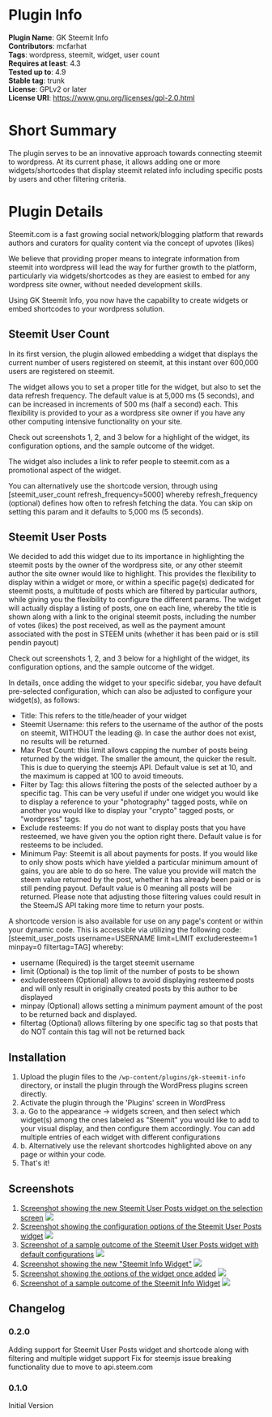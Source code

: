 # Plugin Info

**Plugin Name**: GK Steemit Info<br/>
**Contributors**: mcfarhat<br/>
**Tags**: wordpress, steemit, widget, user count<br/>
**Requires at least**: 4.3<br/>
**Tested up to**: 4.9<br/>
**Stable tag**: trunk<br/>
**License**: GPLv2 or later<br/>
**License URI**: https://www.gnu.org/licenses/gpl-2.0.html<br/>

# Short Summary

The plugin serves to be an innovative approach towards connecting steemit to wordpress. At its current phase, it allows adding one or more widgets/shortcodes that display steemit related info including specific posts by users and other filtering criteria.

# Plugin Details

Steemit.com is a fast growing social network/blogging platform that rewards authors and curators for quality content via the concept of upvotes (likes)

We believe that providing proper means to integrate information from steemit into wordpress will lead the way for further growth to the platform, particularly via widgets/shortcodes as they are easiest to embed for any wordpress site owner, without needed development skills.

Using GK Steemit Info, you now have the capability to create widgets or embed shortcodes to your wordpress solution.

## Steemit User Count

In its first version, the plugin allowed embedding a widget that displays the current number of users registered on steemit, at this instant over 600,000 users are registered on steemit.

The widget allows you to set a proper title for the widget, but also to set the data refresh frequency. The default value is at 5,000 ms (5 seconds), and can be increased in increments of 500 ms (half a second) each. This flexibility is provided to your as a wordpress site owner if you have any other computing intensive functionality on your site.

Check out screenshots 1, 2, and 3 below for a highlight of the widget, its configuration options, and the sample outcome of the widget.

The widget also includes a link to refer people to steemit.com as a promotional aspect of the widget.

You can alternatively use the shortcode version, through using [steemit_user_count refresh_frequency=5000] whereby refresh_frequency (optional) defines how often to refresh fetching the data. You can skip on setting this param and it defaults to 5,000 ms (5 seconds).

## Steemit User Posts

We decided to add this widget due to its importance in highlighting the steemit posts by the owner of the wordpress site, or any other steemit author the site owner would like to highlight.
This provides the flexibility to display within a widget or more, or within a specific page(s) dedicated for steemit posts, a multitude of posts which are filtered by particular authors, while giving you the flexibility to configure the different params.
The widget will actually display a listing of posts, one on each line, whereby the title is shown along with a link to the original steemit posts, including the number of votes (likes) the post received, as well as the payment amount associated with the post in STEEM units (whether it has been paid or is still pendin payout)

Check out screenshots 1, 2, and 3 below for a highlight of the widget, its configuration options, and the sample outcome of the widget.

In details, once adding the widget to your specific sidebar, you have default pre-selected configuration, which can also be adjusted to configure your widget(s), as follows:
- Title: This refers to the title/header of your widget
- Steemit Username: this refers to the username of the author of the posts on steemit, WITHOUT the leading @. In case the author does not exist, no results will be returned.
- Max Post Count: this limit allows capping the number of posts being returned by the widget. The smaller the amount, the quicker the result. This is due to querying the steemjs API. Default value is set at 10, and the maximum is capped at 100 to avoid timeouts.
- Filter by Tag: this allows filtering the posts of the selected authoer by a specific tag. This can be very useful if under one widget you would like to display a reference to your "photography" tagged posts, while on another you would like to display your "crypto" tagged posts, or "wordpress" tags. 
- Exclude resteems: If you do not want to display posts that you have resteemed, we have given you the option right there. Default value is for resteems to be included. 
- Minimum Pay: Steemit is all about payments for posts. If you would like to only show posts which have yielded a particular minimum amount of gains, you are able to do so here. The value you provide will match the steem value returned by the post, whether it has already been paid or is still pending payout. Default value is 0 meaning all posts will be returned.
Please note that adjusting those filtering values could result in the SteemJS API taking more time to return your posts.

A shortcode version is also available for use on any page's content or within your dynamic code. This is accessible via utilizing the following code: [steemit_user_posts username=USERNAME limit=LIMIT excluderesteem=1 minpay=0 filtertag=TAG]
whereby: 
- username (Required) is the target steemit username
- limit (Optional) is the top limit of the number of posts to be shown
- excluderesteem (Optional) allows to avoid displaying resteemed posts and will only result in originally created posts by this author to be displayed
- minpay (Optional) allows setting a minimum payment amount of the post to be returned back and displayed.
- filtertag (Optional) allows filtering by one specific tag so that posts that do NOT contain this tag will not be returned back

## Installation 

1. Upload the plugin files to the `/wp-content/plugins/gk-steemit-info` directory, or install the plugin through the WordPress plugins screen directly.
2. Activate the plugin through the 'Plugins' screen in WordPress
3. a. Go to the appearance -> widgets screen, and then select which widget(s) among the ones labeled as "Steemit" you would like to add to your visual display, and then configure them accordingly. You can add multiple entries of each widget with different configurations
3. b. Alternatively use the relevant shortcodes highlighted above on any page or within your code.
4. That's it! 

## Screenshots
1. <a href="https://www.dropbox.com/s/vngf4dt3h9zdgys/steemit_user_posts_widget.png?dl=0">Screenshot showing the new Steemit User Posts widget on the selection screen</a>
![](https://www.dropbox.com/s/vngf4dt3h9zdgys/steemit_user_posts_widget.png?dl=1)
2. <a href="https://www.dropbox.com/s/21q53wkxfsj50ev/steemit_user_posts_configuration.png?dl=0">Screenshot showing the configuration options of the Steemit User Posts widget</a>
![](https://www.dropbox.com/s/21q53wkxfsj50ev/steemit_user_posts_configuration.png?dl=1)
3. <a href="https://www.dropbox.com/s/96q2l09bnqe6uzi/display_steemit_user_posts.png?dl=0">Screenshot of a sample outcome of the Steemit User Posts widget with default configurations</a>
![](https://www.dropbox.com/s/96q2l09bnqe6uzi/display_steemit_user_posts.png?dl=1)
4. <a href="https://www.dropbox.com/s/macix3vv85gme2b/new_widget.png?dl=0">Screenshot showing the new "Steemit Info Widget"</a>
![](https://www.dropbox.com/s/macix3vv85gme2b/new_widget.png?dl=1)
5. <a href="https://www.dropbox.com/s/stgttgdgrvpncx1/widget_options.png?dl=0">Screenshot showing the options of the widget once added</a>
![](https://www.dropbox.com/s/stgttgdgrvpncx1/widget_options.png?dl=1)
6. <a href="https://www.dropbox.com/s/8v86dvzbxo8nfz0/display_steemit_user_count.png?dl=0">Screenshot of a sample outcome of the Steemit Info Widget</a>
![](https://www.dropbox.com/s/8v86dvzbxo8nfz0/display_steemit_user_count.png?dl=1)

## Changelog

### 0.2.0
Adding support for Steemit User Posts widget and shortcode along with filtering and multiple widget support
Fix for steemjs issue breaking functionality due to move to api.steem.com

### 0.1.0
Initial Version

